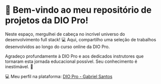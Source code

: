 # 🚀 Bem-vindo ao meu repositório de projetos da DIO Pro!

Neste espaço, mergulhei de cabeça no incrível universo do desenvolvimento full stack! 💻 Aqui, compartilho uma seleção de trabalhos desenvolvidos ao longo do curso online da DIO Pro.

Agradeço profundamente à DIO Pro e aos dedicados instrutores que tornaram esta jornada educacional possível. Seu conhecimento é inestimável. 🙌

💻 Meu perfil na plataforma: [DIO Pro - Gabriel Santos](https://www.dio.me/users/gabrielsantos031bh)

